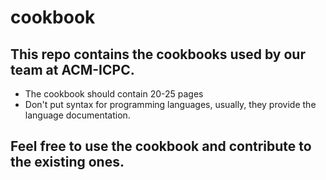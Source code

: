 # cookbook
## This repo contains the cookbooks used by our team at ACM-ICPC.

* The cookbook should contain 20-25 pages
* Don't put syntax for programming languages, usually, they provide the language documentation.

## Feel free to use the cookbook and contribute to the existing ones.
